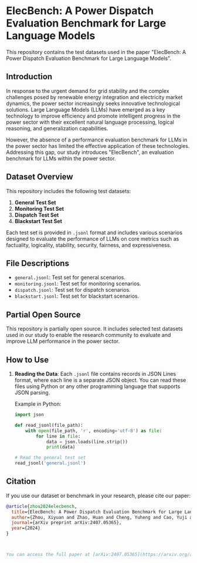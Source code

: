 # ElecBench: A Power Dispatch Evaluation Benchmark for Large Language Models

This repository contains the test datasets used in the paper "ElecBench: A Power Dispatch Evaluation Benchmark for Large Language Models".

## Introduction

In response to the urgent demand for grid stability and the complex challenges posed by renewable energy integration and electricity market dynamics, the power sector increasingly seeks innovative technological solutions. Large Language Models (LLMs) have emerged as a key technology to improve efficiency and promote intelligent progress in the power sector with their excellent natural language processing, logical reasoning, and generalization capabilities. 

However, the absence of a performance evaluation benchmark for LLMs in the power sector has limited the effective application of these technologies. Addressing this gap, our study introduces "ElecBench", an evaluation benchmark for LLMs within the power sector.

## Dataset Overview

This repository includes the following test datasets:

1. **General Test Set**
2. **Monitoring Test Set**
3. **Dispatch Test Set**
4. **Blackstart Test Set**

Each test set is provided in `.jsonl` format and includes various scenarios designed to evaluate the performance of LLMs on core metrics such as factuality, logicality, stability, security, fairness, and expressiveness.

## File Descriptions

- `general.jsonl`: Test set for general scenarios.
- `monitoring.jsonl`: Test set for monitoring scenarios.
- `dispatch.jsonl`: Test set for dispatch scenarios.
- `blackstart.jsonl`: Test set for blackstart scenarios.

## Partial Open Source

This repository is partially open source. It includes selected test datasets used in our study to enable the research community to evaluate and improve LLM performance in the power sector.

## How to Use

1. **Reading the Data**: Each `.jsonl` file contains records in JSON Lines format, where each line is a separate JSON object. You can read these files using Python or any other programming language that supports JSON parsing.

   Example in Python:
   ```python
   import json

   def read_jsonl(file_path):
       with open(file_path, 'r', encoding='utf-8') as file:
           for line in file:
               data = json.loads(line.strip())
               print(data)

   # Read the general test set
   read_jsonl('general.jsonl')


## Citation
If you use our dataset or benchmark in your research, please cite our paper:

```bibtex
@article{zhou2024elecbench,
  title={ElecBench: A Power Dispatch Evaluation Benchmark for Large Language Models},
  author={Zhou, Xiyuan and Zhao, Huan and Cheng, Yuheng and Cao, Yuji and Liang, Gaoqi and Liu, Guolong and Zhao, Junhua},
  journal={arXiv preprint arXiv:2407.05365},
  year={2024}
}



You can access the full paper at [arXiv:2407.05365](https://arxiv.org/abs/2407.05365).
